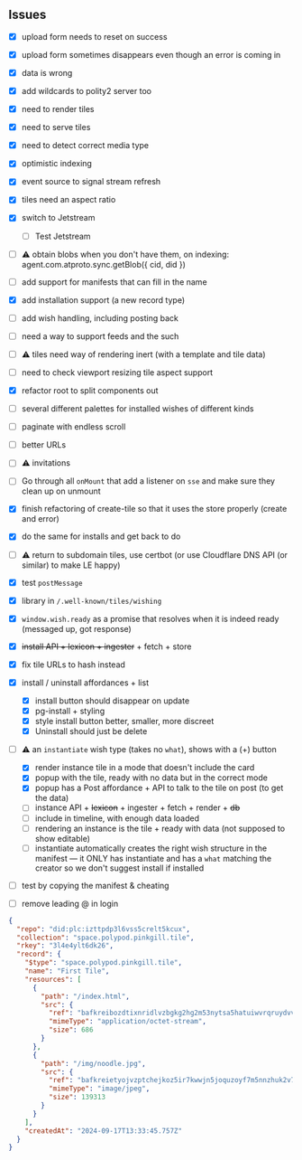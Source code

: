 
## Issues

- [x] upload form needs to reset on success
- [x] upload form sometimes disappears even though an error is coming in
- [x] data is wrong
- [x] add wildcards to polity2 server too
- [x] need to render tiles
- [x] need to serve tiles
- [x] need to detect correct media type
- [x] optimistic indexing
- [x] event source to signal stream refresh
- [x] tiles need an aspect ratio
- [x] switch to Jetstream
  - [ ] Test Jetstream
- [ ] ⚠️ obtain blobs when you don't have them, on indexing: agent.com.atproto.sync.getBlob({ cid, did })
- [ ] add support for manifests that can fill in the name
- [x] add installation support (a new record type)
- [ ] add wish handling, including posting back
- [ ] need a way to support feeds and the such
- [ ] ⚠️ tiles need way of rendering inert (with a template and tile data)
- [ ] need to check viewport resizing tile aspect support
- [x] refactor root to split components out
- [ ] several different palettes for installed wishes of different kinds
- [ ] paginate with endless scroll
- [ ] better URLs
- [ ] ⚠️ invitations
- [ ] Go through all `onMount` that add a listener on `sse` and make sure they clean up on unmount
- [x] finish refactoring of create-tile so that it uses the store properly (create and error)
- [x] do the same for installs and get back to do
- [ ] ⚠️ return to subdomain tiles, use certbot (or use Cloudflare DNS API (or similar) to make LE happy)

- [x] test `postMessage`
- [x] library in `/.well-known/tiles/wishing`
- [x] `window.wish.ready` as a promise that resolves when it is indeed ready (messaged up, got response)
- [x] ~~install API + lexicon + ingester~~ + fetch + store
- [x] fix tile URLs to hash instead
- [x] install / uninstall affordances + list
  - [x] install button should disappear on update
  - [x] pg-install + styling
  - [x] style install button better, smaller, more discreet
  - [x] Uninstall should just be delete
- [ ] ⚠️ an `instantiate` wish type (takes no `what`), shows with a (+) button
  - [x] render instance tile in a mode that doesn't include the card
  - [x] popup with the tile, ready with no data but in the correct mode
  - [x] popup has a Post affordance + API to talk to the tile on post (to get the data)
  - [ ] instance API + ~~lexicon~~ + ingester + fetch + render + ~~db~~
  - [ ] include in timeline, with enough data loaded
  - [ ] rendering an instance is the tile + ready with data (not supposed to show editable)
  - [ ] instantiate automatically creates the right wish structure in the manifest — it ONLY has instantiate and has a `what` matching the creator so we don't suggest install if installed
- [ ] test by copying the manifest & cheating
- [ ] remove leading @ in login

```json
{
  "repo": "did:plc:izttpdp3l6vss5crelt5kcux",
  "collection": "space.polypod.pinkgill.tile",
  "rkey": "3l4e4ylt6dk26",
  "record": {
    "$type": "space.polypod.pinkgill.tile",
    "name": "First Tile",
    "resources": [
      {
        "path": "/index.html",
        "src": {
          "ref": "bafkreibozdtixnridlvzbgkg2hg2m53nytsa5hatuiwvrqruydvvy52whu",
          "mimeType": "application/octet-stream",
          "size": 686
        }
      },
      {
        "path": "/img/noodle.jpg",
        "src": {
          "ref": "bafkreietyojvzptchejkoz5ir7kwwjn5joquzoyf7m5nnzhuk2v7ju63uy",
          "mimeType": "image/jpeg",
          "size": 139313
        }
      }
    ],
    "createdAt": "2024-09-17T13:33:45.757Z"
  }
}
```
